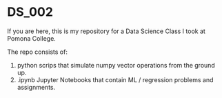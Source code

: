 # DS_002
If you are here, this is my repository for a Data Science Class I took at Pomona College.

The repo consists of: 
1. python scrips that simulate numpy vector operations from the ground up.
2. .ipynb Jupyter Notebooks that contain ML / regression problems and assignments.
